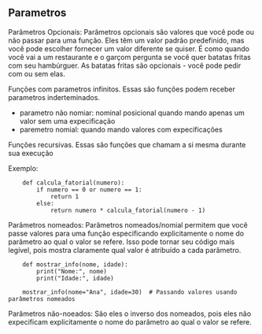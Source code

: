 ## Parametros

Parâmetros Opcionais: Parâmetros opcionais são valores que você pode ou não passar para uma função. Eles têm um valor padrão predefinido, mas você pode escolher fornecer um valor diferente se quiser. É como quando você vai a um restaurante e o garçom pergunta se você quer batatas fritas com seu hambúrguer. As batatas fritas são opcionais - você pode pedir com ou sem elas.

Funções com parametros infinitos. Essas são funções podem receber parametros inderteminados.
- parametro não nomiar: nominal posicional quando mando apenas um valor sem uma expecificação 
- paremetro nomial: quando mando valores com expecificações

Funções recursivas. Essas são funções que chamam a si mesma durante sua execução

Exemplo: 
```
    def calcula_fatorial(numero):
        if numero == 0 or numero == 1:
            return 1
        else:
            return numero * calcula_fatorial(numero - 1)
```

Parâmetros nomeados: Parâmetros nomeados/nomial permitem que você passe valores para uma função especificando explicitamente o nome do parâmetro ao qual o valor se refere. Isso pode tornar seu código mais legível, pois mostra claramente qual valor é atribuído a cada parâmetro.

```
    def mostrar_info(nome, idade):
        print("Nome:", nome)
        print("Idade:", idade)

    mostrar_info(nome="Ana", idade=30)  # Passando valores usando parâmetros nomeados
```

Parâmetros não-noeados: São eles o inverso dos nomeados, pois eles não expecificam explicitamente o nome do parâmetro ao qual o valor se refere.